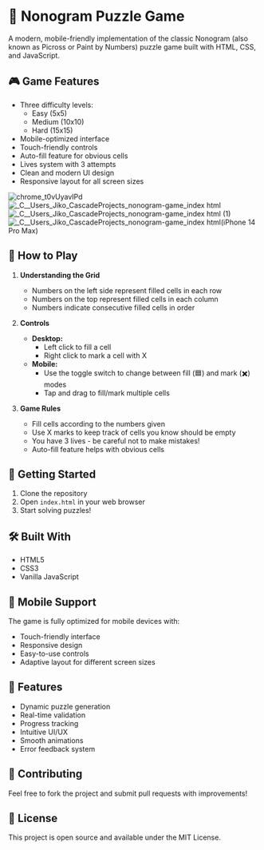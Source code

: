 # 🎨 Nonogram Puzzle Game

A modern, mobile-friendly implementation of the classic Nonogram (also known as Picross or Paint by Numbers) puzzle game built with HTML, CSS, and JavaScript.

## 🎮 Game Features

- Three difficulty levels:
  - Easy (5x5)
  - Medium (10x10)
  - Hard (15x15)
- Mobile-optimized interface
- Touch-friendly controls
- Auto-fill feature for obvious cells
- Lives system with 3 attempts
- Clean and modern UI design
- Responsive layout for all screen sizes

![chrome_t0vUyavIPd](https://github.com/user-attachments/assets/bd9f7faa-658c-48c4-a495-2435c0a339dd)
![_C__Users_Jiko_CascadeProjects_nonogram-game_index html](https://github.com/user-attachments/assets/c7a8ecac-7d09-4b85-b9ef-77335cd9124e)
![_C__Users_Jiko_CascadeProjects_nonogram-game_index html (1)](https://github.com/user-attachments/assets/65fb2416-e514-4037-8e5c-22487e9375c3)
![_C__Users_Jiko_CascadeProjects_nonogram-game_index html(iPhone 14 Pro Max)](https://github.com/user-attachments/assets/670ba838-87ad-4cc5-a7f2-fcc6990869ea)


## 🎯 How to Play

1. **Understanding the Grid**
   - Numbers on the left side represent filled cells in each row
   - Numbers on the top represent filled cells in each column
   - Numbers indicate consecutive filled cells in order

2. **Controls**
   - **Desktop:**
     - Left click to fill a cell
     - Right click to mark a cell with X
   - **Mobile:**
     - Use the toggle switch to change between fill (🟦) and mark (✖️) modes
     - Tap and drag to fill/mark multiple cells

3. **Game Rules**
   - Fill cells according to the numbers given
   - Use X marks to keep track of cells you know should be empty
   - You have 3 lives - be careful not to make mistakes!
   - Auto-fill feature helps with obvious cells

## 🚀 Getting Started

1. Clone the repository
2. Open `index.html` in your web browser
3. Start solving puzzles!

## 🛠️ Built With

- HTML5
- CSS3
- Vanilla JavaScript

## 📱 Mobile Support

The game is fully optimized for mobile devices with:
- Touch-friendly interface
- Responsive design
- Easy-to-use controls
- Adaptive layout for different screen sizes

## 🎨 Features

- Dynamic puzzle generation
- Real-time validation
- Progress tracking
- Intuitive UI/UX
- Smooth animations
- Error feedback system

## 🤝 Contributing

Feel free to fork the project and submit pull requests with improvements!

## 📄 License

This project is open source and available under the MIT License.
